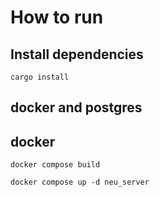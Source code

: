 # How to run

## Install dependencies
`cargo install`

## docker and postgres

<!-- ##  running scripts
run this in your project dir first`chmod +x scripts/init_db.sh`
then do this too `./scripts/init_db.sh ` -->

## docker
`docker compose build`

`docker compose up -d neu_server`


<!-- ### migrate db
for example `sqlx migrate add create_subscriptions_table`

then run `sqlx migrate run` -->

